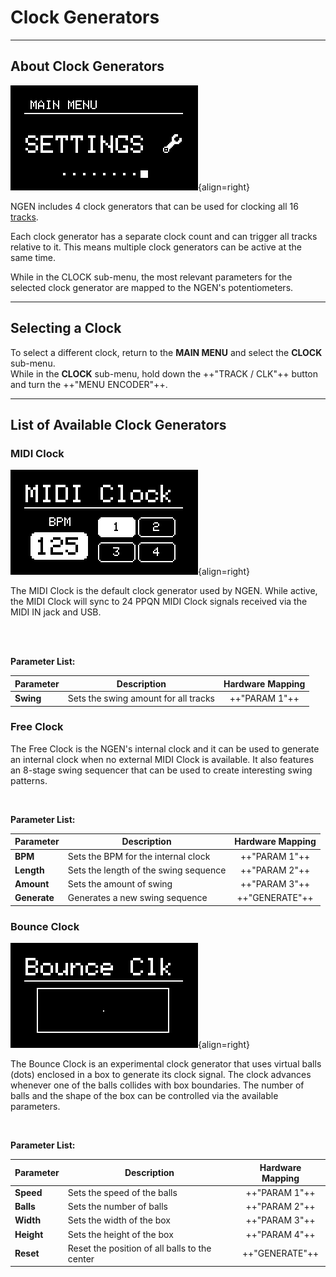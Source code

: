 # Clock Generators

---


## About Clock Generators

![NGEN Generator Sub-menu](images/NGEN_MainMenu_Clock.png){align=right}

NGEN includes 4 clock generators that can be used for clocking all 16 [tracks](track.md). 

Each clock generator has a separate clock count and can trigger all tracks relative to it. This means multiple clock generators can be active at the same time.

While in the CLOCK sub-menu, the most relevant parameters for the selected clock generator are mapped to the NGEN's potentiometers.

---

## Selecting a Clock

To select a different clock, return to the **MAIN MENU** and select the **CLOCK** sub-menu.  
While in the **CLOCK** sub-menu, hold down the ++"TRACK / CLK"++  button and turn the ++"MENU ENCODER"++.

---

## List of Available Clock Generators

### MIDI Clock

![MIDI Clock Animation](images/NGEN_MIDIClock_Animation.gif){align=right}

The MIDI Clock is the default clock generator used by NGEN. While active, the MIDI Clock will sync to 24 PPQN MIDI Clock signals received via the MIDI IN jack and USB.

<br/><br/>

**Parameter List:**

| **Parameter** | **Description**                      | **Hardware Mapping** |
|---------------|--------------------------------------|:--------------------:|
| **Swing**     | Sets the swing amount for all tracks |    ++"PARAM 1"++     |

### Free Clock

The Free Clock is the NGEN's internal clock and it can be used to generate an internal clock when no external MIDI Clock is available.
It also features an 8-stage swing sequencer that can be used to create interesting swing patterns.

<br/>

**Parameter List:**

| **Parameter** | **Description**                      | **Hardware Mapping** |
|---------------|--------------------------------------|:--------------------:|
| **BPM**       | Sets the BPM for the internal clock   |    ++"PARAM 1"++     |
| **Length**    | Sets the length of the swing sequence |    ++"PARAM 2"++     |
| **Amount**    | Sets the amount of swing              |    ++"PARAM 3"++     |
| **Generate**  | Generates a new swing sequence       |    ++"GENERATE"++    |


### Bounce Clock

![](images/NGEN_BounceClock_Animation.gif){align=right}

The Bounce Clock is an experimental clock generator that uses virtual balls (dots) enclosed in a box to generate its clock signal. The clock advances whenever one of the balls collides with box boundaries.
The number of balls and the shape of the box can be controlled via the available parameters.

<br/>

**Parameter List:**

| **Parameter** | **Description**                               | **Hardware Mapping** |
|---------------|-----------------------------------------------|:--------------------:|
| **Speed**     | Sets the speed of the balls                   |    ++"PARAM 1"++     |
| **Balls**     | Sets the number of balls                      |    ++"PARAM 2"++     |
| **Width**     | Sets the width of the box                     |    ++"PARAM 3"++     |
| **Height**    | Sets the height of the box                    |    ++"PARAM 4"++     |
| **Reset**     | Reset the position of all balls to the center |    ++"GENERATE"++    |
